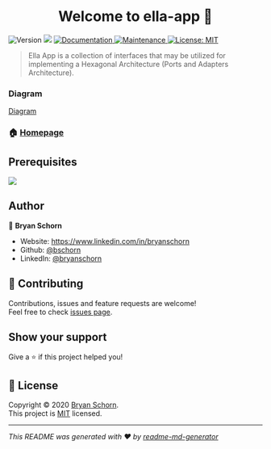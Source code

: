 <h1 align="center">Welcome to ella-app 👋</h1>
<p>
  <img alt="Version" src="https://img.shields.io/badge/version-1.0.0-blue.svg?cacheSeconds=2592000" />
  <img src="https://img.shields.io/badge/jdk-%3E%3D%208-red" />
  <a href="https://github.com/bschorn/ella-app#readme.md" target="_blank">
    <img alt="Documentation" src="https://img.shields.io/badge/documentation-yes-brightgreen.svg" />
  </a>
  <a href="https://github.com/kefranabg/readme-md-generator/graphs/commit-activity" target="_blank">
    <img alt="Maintenance" src="https://img.shields.io/badge/Maintained%3F-yes-green.svg" />
  </a>
  <a href="https://github.com/kefranabg/readme-md-generator/blob/master/LICENSE" target="_blank">
    <img alt="License: MIT" src="https://img.shields.io/github/license/bschorn/ella-app" />
  </a>
</p>

> Ella App is a collection of interfaces that may be utilized for implementing a Hexagonal Architecture (Ports and Adapters Architecture).

### Diagram
[Diagram](https://github.com/bschorn/ella-app/ella-app.png)

### 🏠 [Homepage](https://github.com/bschorn/ella-app)

## Prerequisites

 <img src="https://img.shields.io/badge/jdk-%3E%3D%208-red" />

## Author

👤 **Bryan Schorn**

* Website: https://www.linkedin.com/in/bryanschorn
* Github: [@bschorn](https://github.com/bschorn)
* LinkedIn: [@bryanschorn](https://linkedin.com/in/bryanschorn)

## 🤝 Contributing

Contributions, issues and feature requests are welcome!<br />Feel free to check [issues page](https://github.com/kefranabg/readme-md-generator/issues). 

## Show your support

Give a ⭐️ if this project helped you!

## 📝 License

Copyright © 2020 [Bryan Schorn](https://github.com/bschorn). <br>
This project is [MIT](https://github.com/kefranabg/readme-md-generator/blob/master/LICENSE) licensed.

***
_This README was generated with ❤️ by [readme-md-generator](https://github.com/kefranabg/readme-md-generator)_